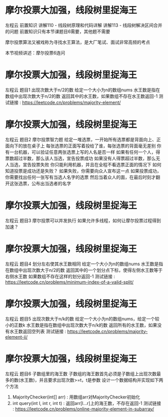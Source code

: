 <!-- Slide number: 1 -->
# 摩尔投票大加强，线段树里捉海王
左程云
前置知识
讲解110 - 线段树原理和代码详解
讲解113 - 线段树解决区间合并的问题
前置知识只有本节课题目6需要，其他题不需要

摩尔投票算法又被戏称为寻找水王算法，是大厂笔试、面试非常高频的考点

本节视频讲述：摩尔投票6连问

<!-- Slide number: 2 -->
# 摩尔投票大加强，线段树里捉海王
左程云
题目1
出现次数大于n/2的数
给定一个大小为n的数组nums
水王数是指在数组中出现次数大于n/2的数
返回其中的水王数，如果数组不存在水王数返回-1
测试链接 : https://leetcode.cn/problems/majority-element/

<!-- Slide number: 3 -->
# 摩尔投票大加强，线段树里捉海王
左程云
题目2
摩尔投票智力题
给定一堆选票，一开始所有选票都是背面向上、正面向下的放在桌子上
每张选票的正面写着投给了谁，每张选票的背面毫无差别
你有一台机器，可以验证任意两张选票上写的人名是否一样
如果有任何一个人，得票数超过半数，那么该人当选，宣告投票成功
如果没有人得票超过半数，那么无人当选，宣告投票失败
你只能利用机器，并且在全程不看选票正面的情况下
如何知道投票是成功还是失败？
如果失败，你需要向众人宣布这一点
如果投票成功，你需要找出任何一张写有当选人名字的选票
然后当着众人的面，在最后时刻才翻开这张选票，公布出当选者的名字

<!-- Slide number: 4 -->
# 摩尔投票大加强，线段树里捉海王
左程云
题目3
摩尔投票可以并发执行
如果允许多线程，如何让摩尔投票过程得到加速？

<!-- Slide number: 5 -->
# 摩尔投票大加强，线段树里捉海王
左程云
题目4
划分左右使其水王数相同
给定一个大小为n的数组nums
水王数是指在数组中出现次数大于n/2的数
返回其中的一个划分点下标，使得左侧水王数等于右侧水王数
如果数组不存在这样的划分返回-1
测试链接 : https://leetcode.cn/problems/minimum-index-of-a-valid-split/

<!-- Slide number: 6 -->
# 摩尔投票大加强，线段树里捉海王
左程云
题目5
出现次数大于n/k的数
给定一个大小为n的数组nums，给定一个较小的正数k
水王数是指在数组中出现次数大于n/k的数
返回所有的水王数，如果没有水王数返回空列表
测试链接 : https://leetcode.cn/problems/majority-element-ii/

<!-- Slide number: 7 -->
# 摩尔投票大加强，线段树里捉海王
左程云
题目6
子数组里的海王数
子数组的海王数首先必须是子数组上出现次数最多的数(水王数)，并且要求出现次数>=t，t是参数
设计一个数据结构并实现如下两个方法
1) MajorityChecker(int[] arr) : 用数组arr对MajorityChecker初始化
2) int query(int l, int r, int t) : 返回arr[l...r]上的海王数，不存在返回-1
测试链接 : https://leetcode.cn/problems/online-majority-element-in-subarray/